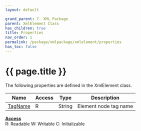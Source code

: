 ```yaml
---
layout: default

grand_parent: 7. XML Package
parent: XmlElement Class
has_children: true
title: Properties
nav_order: 1
permalink: /package/xmlpackage/xmlelement/properties
has_toc: false
---
```

# {{ page.title }}

The following properties are defined in the XmlElement class.

|Name       | Access | Type   | Description |
|----------	|--------|--------|-------------|
| [TagName](/package/xmlpackage/xmlelement/properties/tagname) | R | String |Element node tag name|

<u><b>Access</b></u><br>
R: Readable
W: Writable
C: Initializable
